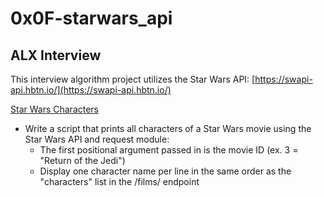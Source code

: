 # 0x0F-starwars_api

## ALX Interview

This interview algorithm project utilizes the Star Wars API: [https://swapi-api.hbtn.io/](https://swapi-api.hbtn.io/)

[Star Wars Characters](/0x0F-starwars_api/0-starwars_characters.js)
* Write a script that prints all characters of a Star Wars movie using the Star Wars API and request module:
  * The first positional argument passed in is the movie ID (ex. 3 = "Return of the Jedi")
  * Display one character name per line in the same order as the "characters" list in the /films/ endpoint
